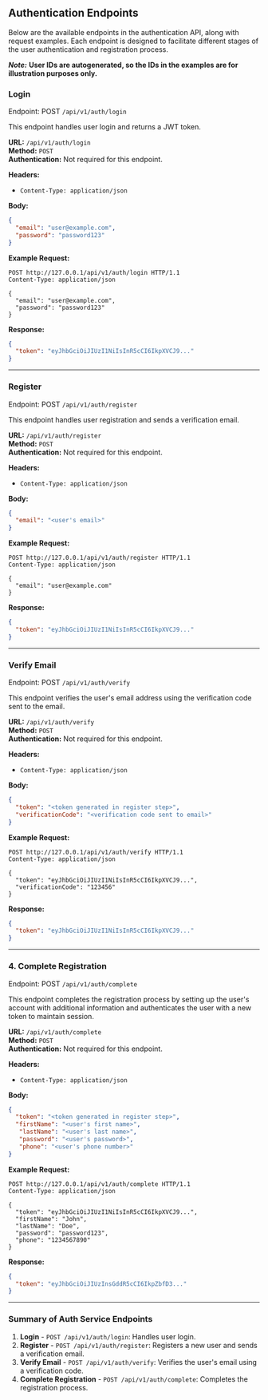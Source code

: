 ## Authentication Endpoints
Below are the available endpoints in the authentication API, along with request examples.
Each endpoint is designed to facilitate different stages of the user authentication and registration process.

***Note:*** **User IDs are autogenerated, so the IDs in the examples are for illustration purposes only.**

### Login
Endpoint: POST `/api/v1/auth/login`

This endpoint handles user login and returns a JWT token.

**URL:** `/api/v1/auth/login`  
**Method:** `POST`  
**Authentication:** Not required for this endpoint.

**Headers:**
- `Content-Type: application/json`

**Body:**
```json
{
  "email": "user@example.com",
  "password": "password123"
}
```

**Example Request:**
```http
POST http://127.0.0.1/api/v1/auth/login HTTP/1.1
Content-Type: application/json

{
  "email": "user@example.com",
  "password": "password123"
}
```

**Response:**
```json
{
  "token": "eyJhbGciOiJIUzI1NiIsInR5cCI6IkpXVCJ9..."
}
```

---

### Register
Endpoint: POST `/api/v1/auth/register`

This endpoint handles user registration and sends a verification email.

**URL:** `/api/v1/auth/register`  
**Method:** `POST`  
**Authentication:** Not required for this endpoint.

**Headers:**
- `Content-Type: application/json`

**Body:**
```json
{
  "email": "<user's email>"
}
```

**Example Request:**
```http
POST http://127.0.0.1/api/v1/auth/register HTTP/1.1
Content-Type: application/json

{
  "email": "user@example.com"
}
```

**Response:**
```json
{
  "token": "eyJhbGciOiJIUzI1NiIsInR5cCI6IkpXVCJ9..."
}
```

---

### Verify Email
Endpoint: POST `/api/v1/auth/verify`

This endpoint verifies the user's email address using the verification code sent to the email.

**URL:** `/api/v1/auth/verify`  
**Method:** `POST`  
**Authentication:** Not required for this endpoint.

**Headers:**
- `Content-Type: application/json`

**Body:**
```json
{
  "token": "<token generated in register step>",
  "verificationCode": "<verification code sent to email>"
}
```

**Example Request:**
```http
POST http://127.0.0.1/api/v1/auth/verify HTTP/1.1
Content-Type: application/json

{
  "token": "eyJhbGciOiJIUzI1NiIsInR5cCI6IkpXVCJ9...",
  "verificationCode": "123456"
}
```

**Response:**
```json
{
  "token": "eyJhbGciOiJIUzI1NiIsInR5cCI6IkpXVCJ9..."
}
```

---

### 4. Complete Registration
Endpoint: POST `/api/v1/auth/complete`

This endpoint completes the registration process by setting up the user's account with additional information and authenticates the user with a new token to maintain session.

**URL:** `/api/v1/auth/complete`  
**Method:** `POST`  
**Authentication:** Not required for this endpoint.

**Headers:**
- `Content-Type: application/json`

**Body:**
```json
{
  "token": "<token generated in register step>", 
  "firstName": "<user's first name>",
   "lastName": "<user's last name>",
   "password": "<user's password>",
   "phone": "<user's phone number>"
}
```

**Example Request:**
```http
POST http://127.0.0.1/api/v1/auth/complete HTTP/1.1
Content-Type: application/json

{
  "token": "eyJhbGciOiJIUzI1NiIsInR5cCI6IkpXVCJ9...",
  "firstName": "John",
  "lastName": "Doe",
  "password": "password123",
  "phone": "1234567890"
}
```

**Response:**
```json
{
  "token": "eyJhbGciOiJIUzInsGddR5cCI6IkpZbfD3..."
}
```

---

### Summary of Auth Service Endpoints
1. **Login** - `POST /api/v1/auth/login`: Handles user login.
2. **Register** - `POST /api/v1/auth/register`: Registers a new user and sends a verification email.
3. **Verify Email** - `POST /api/v1/auth/verify`: Verifies the user's email using a verification code.
4. **Complete Registration** - `POST /api/v1/auth/complete`: Completes the registration process.
